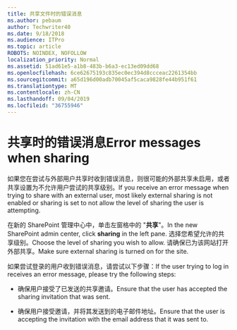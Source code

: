 ```yaml
---
title: 共享文件时的错误消息
ms.author: pebaum
author: Techwriter40
ms.date: 9/18/2018
ms.audience: ITPro
ms.topic: article
ROBOTS: NOINDEX, NOFOLLOW
localization_priority: Normal
ms.assetid: 51ad61e5-a1b8-483b-b6a3-ec13ed09dd68
ms.openlocfilehash: 6ce62675193c835ec0ec394d8ccceac2261354bb
ms.sourcegitcommit: a65d196d00adb70045af5caca9828fe44b951f61
ms.translationtype: MT
ms.contentlocale: zh-CN
ms.lasthandoff: 09/04/2019
ms.locfileid: "36755946"
---
```

# <a name="error-messages-when-sharing"></a><span data-ttu-id="6c6bc-102">共享时的错误消息</span><span class="sxs-lookup"><span data-stu-id="6c6bc-102">Error messages when sharing</span></span>

<span data-ttu-id="6c6bc-103">如果您在尝试与外部用户共享时收到错误消息，则很可能的外部共享未启用，或者共享设置为不允许用户尝试的共享级别。</span><span class="sxs-lookup"><span data-stu-id="6c6bc-103">If you receive an error message when trying to share with an external user, most likely external sharing is not enabled or sharing is set to not allow the level of sharing the user is attempting.</span></span>
  
<span data-ttu-id="6c6bc-104">在新的 SharePoint 管理中心中，单击左窗格中的 "**共享**"。</span><span class="sxs-lookup"><span data-stu-id="6c6bc-104">In the  new SharePoint admin center, click **sharing** in the left pane.</span></span> <span data-ttu-id="6c6bc-105">选择您希望允许的共享级别。</span><span class="sxs-lookup"><span data-stu-id="6c6bc-105">Choose the level of sharing you wish to allow.</span></span> <span data-ttu-id="6c6bc-106">请确保已为该网站打开外部共享。</span><span class="sxs-lookup"><span data-stu-id="6c6bc-106">Make sure external sharing is turned on for the site.</span></span> 
  
<span data-ttu-id="6c6bc-107">如果尝试登录的用户收到错误消息，请尝试以下步骤：</span><span class="sxs-lookup"><span data-stu-id="6c6bc-107">If the user trying to log in receives an error message, please try the following steps:</span></span>
  
- <span data-ttu-id="6c6bc-108">确保用户接受了已发送的共享邀请。</span><span class="sxs-lookup"><span data-stu-id="6c6bc-108">Ensure that the user has accepted the sharing invitation that was sent.</span></span>
    
- <span data-ttu-id="6c6bc-109">确保用户接受邀请，并将其发送到的电子邮件地址。</span><span class="sxs-lookup"><span data-stu-id="6c6bc-109">Ensure that the user is accepting the invitation with the email address that it was sent to.</span></span>
    

